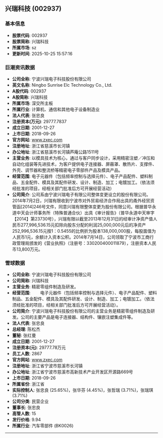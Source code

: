 ## 兴瑞科技 (002937)

### 基本信息

- **股票代码**: 002937
- **股票简称**: 兴瑞科技
- **所属市场**: sz
- **更新时间**: 2025-10-25 15:57:16

### 巨潮资讯数据

- **公司全称**: 宁波兴瑞电子科技股份有限公司
- **英文名称**: Ningbo Sunrise Elc Technology Co., Ltd.
- **A股代码**: 002937
- **A股简称**: 兴瑞科技
- **所属市场**: 深交所主板
- **所属行业**: 计算机、通信和其他电子设备制造业
- **法人代表**: 张忠良
- **注册资本(万元)**: 29777.7837
- **成立日期**: 2001-12-27
- **上市日期**: 2018-09-26
- **官方网站**: www.zxec.com
- **注册地址**: 浙江省慈溪市长河镇
- **办公地址**: 浙江省慈溪市长河镇芦庵公路1511号
- **主营业务**: 以模具技术为核心，通过与客户同步设计，采用精密注塑／冲压和自动化组装等先进技术，为客户提供电子连接器、屏蔽罩、散热片、支撑件、外壳、调节器和整流桥等精密电子零部件产品及模具产品。
- **经营范围**: 电子元器件（包括频率控制与选择元件）、电子产品配件、塑料制品、五金配件、模具及其配件研发、设计、制造、加工；电镀加工。（依法须经批准的项目，经相关部门批准后方可开展经营活动）
- **公司简介**: 公司系由宁波兴瑞电子有限公司整体变更设立的股份有限公司。2014年7月2日，兴瑞有限收到宁波市对外贸易经济合作局出具的甬外经贸资管函[2014]246号文件，同意兴瑞有限整体变更为股份有限公司。根据普华永道中天会计师事务所（特殊普通合伙）出具《审计报告》（普华永道中天审字【2014】第23730号），兴瑞有限以截至2013年12月31日的经审计净资产值人民币277,996,536.15元扣除向股东分配的利润25,000,000元后的净资产252,996,536.15元按1：0.5455的比例折为股本138,000,000股，每股面值为人民币1元，余额计入资本公积。2014年7月14日，公司领取了宁波市工商行政管理局颁发的《营业执照》（注册号：330200400011879），注册资本人民币13,800万元。

### 雪球数据

- **公司全称**: 宁波兴瑞电子科技股份有限公司
- **公司简称**: 兴瑞科技
- **主营业务**: 精密零组件制造及研发。
- **经营范围**: 　　电子元器件（包括频率控制与选择元件）、电子产品配件、塑料制品、五金配件、模具及其配件研发、设计、制造、加工；电镀加工。（依法须经批准的项目，经相关部门批准后方可开展经营活动）。
- **公司简介**: 宁波兴瑞电子科技股份有限公司的主营业务是精密零组件制造及研发。公司的主要产品是电子连接器、结构件、镶嵌注塑集成件等。
- **法人代表**: 张忠良
- **总经理**: 陈松杰
- **董秘**: 张红曼
- **成立日期**: 2001-12-27
- **注册资本(元)**: 29777.78万元
- **员工人数**: 2867
- **官方网站**: www.zxec.com
- **注册地址**: 浙江省宁波市慈溪市长河镇
- **办公地址**: 浙江省宁波市慈溪市高新技术产业开发区开源路669号
- **上市日期**: 2018-09-26
- **所属省份**: 浙江省
- **实际控制人**: 张忠良 (25.65%)，张华芬 (4.45%)，张哲瑞 (3.71%)，张瑞琪 (3.71%)
- **公司分类**: 民营企业
- **董事长**: 张忠良
- **高管人数**: 15
- **发行价格**: 9.94
- **所属行业**: 汽车零部件 (BK0026)

---